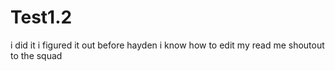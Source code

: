 # Test1.2
i did it
i figured it out before hayden
i know how to edit my read me
shoutout to the squad
